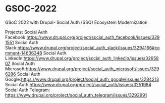 # GSOC-2022
GSoC 2022 with Drupal-  Social Auth (SSO) Ecosystem Modernization

Projects:
    Social Auth Facebook:https://www.drupal.org/project/social_auth_facebook/issues/3291551
    Social Auth Slack:https://www.drupal.org/project/social_auth_slack/issues/3294166#comment-14636348
    Social Auth LinkedIn:https://www.drupal.org/project/social_auth_linkedin/issues/3295807
    Social Auth Microsoft:https://www.drupal.org/project/social_auth_microsoft/issues/3296286
    Social Auth Google:https://www.drupal.org/project/social_auth_google/issues/3284213
    Social Auth:https://www.drupal.org/project/social_auth/issues/3251984
    Social Auth Telegram: https://www.drupal.org/project/social_auth_telegram/issues/3292991
